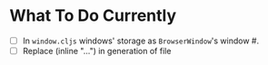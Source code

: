 # What To Do Currently
  * [ ] In `window.cljs` windows' storage as `BrowserWindow`'s window #.
  * [ ] Replace (inline "...") in generation of file
